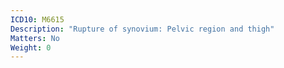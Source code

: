 ```yaml
---
ICD10: M6615
Description: "Rupture of synovium: Pelvic region and thigh"
Matters: No
Weight: 0
---
```


